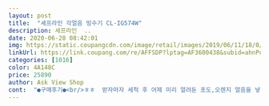 ```yaml
---
layout: post 
title:  "셰프라인 각얼음 빙수기 CL-IG574W" 
description: 셰프라인  ..
date: 2020-06-28 08:42:01 
img: https://static.coupangcdn.com/image/retail/images/2019/06/11/18/0/2d1ab84a-fc75-4f7f-a111-61aa196e608e.jpg 
linkUrl: https://link.coupang.com/re/AFFSDP?lptag=AF3600438&subid=ahnPublicAsk&pageKey=238315053&itemId=755600880&vendorItemId=4908241796&traceid=V0-113-850b0e7d3c1967fe 
categories: [1016] 
color: 4A148C 
price: 25890 
author: Ask View Shop 
cont:  "●구매후기●<br/>ㅎㅎ  받자마자 세척 후 어제 미리 얼려둔 포도,오렌지 얼음을 넣고 갈아 슬러시 만들어 먹었어요  내일은 팥빙수를 만들어 먹어야 겠네요  소음 별로 없던데... <br/>  원래 사용하던 제품보다 조용하고 얼음 잘 갈리고 좋아요<br/>그 때 보면 동그란거 하얀 기어 같은게 있습니다.<br/><br/>그대로 갈지 마시고 얼음 더 채워서 갈아야 다시 갈립니다.<br/><br/>그러니 빡빡하게 채워서 한 번 갈고 좀 쉬었다가<br/>그러니 세척하고 분해조립하실 때 조심해야 합니다.<br/><br/>동그란거 플라스틱이 있을꺼에요.<br/> 그거 관리 잘하셔야 할껍니다.<br/><br/>모터가 살아 있어도 기어 때문에 a/s 받거나 기어구매해야 합니다.<br/><br/>상품평을 적었는데 어디로 갔는지 모르겠음.<br/>.<br/><br/>얼음이 꽉 차게 들어가면 잘갈리는데 몇개 안들어가면 잘 안갈립니다.<br/><br/>엄청 날카롭게 시끄러워요 그치만 30초정도니.<br/>.<br/>그리고 얼음이 사방으로 튀니 그릇을 바짝 대고 갈으세요<br/>여하튼 구매해서 집에 배송받으면 일단 찝찝하니까 한번 분해 해서 씻잖아요.<br/><br/>우유얼음이 대패빙수로 갈려요♥ 우유얼음으로 빙수 넘 시원하고 달달하게 먹었어용 시끄럽지만 그래도 추천ㅎ<br/>이거 깨지거나 마모되면 안돌아요.<br/><br/>이게 바로 리얼 상품평!!<br/>판매자가 지우신건가.<br/>.<br/>?<br/>플라스틱 강도가 그리 강하지 않아요.<br/> 별도의 a/s 없이 오래오래 쓰실꺼면 이걸 잘 지켜주셔야할듯.<br/><br/>ㅎㅎ  받자마자 세척 후 어제 미리 얼려둔 포도,오렌지 얼음을 넣고 갈아 슬러시 만들어 먹었어요  내일은 팥빙수를 만들어 먹어야 겠네요  소음 별로 없던데... <br/>  원래 사용하던 제품보다 조용하고 얼음 잘 갈리고 좋아요<br/>그 때 보면 동그란거 하얀 기어 같은게 있습니다.<br/><br/>그대로 갈지 마시고 얼음 더 채워서 갈아야 다시 갈립니다.<br/><br/>그러니 빡빡하게 채워서 한 번 갈고 좀 쉬었다가<br/>그러니 세척하고 분해조립하실 때 조심해야 합니다.<br/><br/>동그란거 플라스틱이 있을꺼에요.<br/> 그거 관리 잘하셔야 할껍니다.<br/><br/>모터가 살아 있어도 기어 때문에 a/s 받거나 기어구매해야 합니다.<br/><br/>상품평을 적었는데 어디로 갔는지 모르겠음.<br/>.<br/><br/>얼음이 꽉 차게 들어가면 잘갈리는데 몇개 안들어가면 잘 안갈립니다.<br/><br/>엄청 날카롭게 시끄러워요 그치만 30초정도니.<br/>.<br/>그리고 얼음이 사방으로 튀니 그릇을 바짝 대고 갈으세요<br/>여하튼 구매해서 집에 배송받으면 일단 찝찝하니까 한번 분해 해서 씻잖아요.<br/><br/>우유얼음이 대패빙수로 갈려요♥ 우유얼음으로 빙수 넘 시원하고 달달하게 먹었어용 시끄럽지만 그래도 추천ㅎ<br/>이거 깨지거나 마모되면 안돌아요.<br/><br/>이게 바로 리얼 상품평!!<br/>판매자가 지우신건가.<br/>.<br/>?<br/>플라스틱 강도가 그리 강하지 않아요.<br/> 별도의 a/s 없이 오래오래 쓰실꺼면 이걸 잘 지켜주셔야할듯.<br/><br/>" 
---
```

